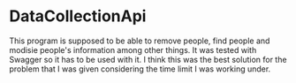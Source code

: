 # DataCollectionApi

This program is supposed to be able to remove people, find people and modisie people's information among other things.
It was tested with Swagger so it has to be used with it.
I think this was the best solution for the problem that I was given considering the time limit I was working under. 
